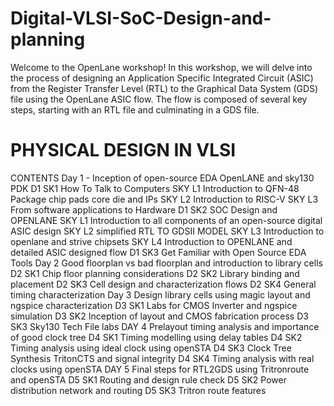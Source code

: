 # Digital-VLSI-SoC-Design-and-planning

Welcome to the OpenLane workshop! In this workshop, we will delve into the process of designing an Application Specific Integrated Circuit (ASIC) from the Register Transfer Level (RTL) to the Graphical Data System (GDS) file using the OpenLane ASIC flow. The flow is composed of several key steps, starting with an RTL file and culminating in a GDS file.

# PHYSICAL DESIGN IN VLSI

CONTENTS
Day 1 - Inception of open-source EDA OpenLANE and sky130 PDK
D1 SK1 How To Talk to Computers
SKY L1 Introduction to QFN-48 Package chip pads core die and IPs
SKY L2 Introduction to RISC-V
SKY L3 From software applications to Hardware
D1 SK2 SOC Design and OPENLANE
SKY L1 Introduction to all components of an open-source digital ASIC design
SKY L2 simplified RTL TO GDSII MODEL
SKY L3 Introduction to openlane and strive chipsets
SKY L4 Introduction to OPENLANE and detailed ASIC designed flow
D1 SK3 Get Familiar with Open Source EDA Tools
Day 2 Good floorplan vs bad floorplan and introduction to library cells
D2 SK1 Chip floor planning considerations
D2 SK2 Library binding and placement
D2 SK3 Cell design and characterization flows
D2 SK4 General timing characterization
Day 3 Design library cells using magic layout and ngspice characterization
D3 SK1 Labs for CMOS Inverter and ngspice simulation
D3 SK2 Inception of layout and CMOS fabrication process
D3 SK3 Sky130 Tech File labs
DAY 4 Prelayout timing analysis and importance of good clock tree
D4 SK1 Timing modelling using delay tables
D4 SK2 Timing analysis using ideal clock using openSTA
D4 SK3 Clock Tree Synthesis TritonCTS and signal integrity
D4 SK4 Timing analysis with real clocks using openSTA
DAY 5 Final steps for RTL2GDS using Tritronroute and openSTA
D5 SK1 Routing and design rule check
D5 SK2 Power distribution network and routing
D5 SK3 Tritron route features









































































